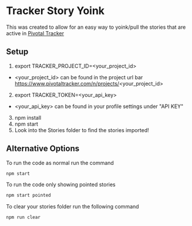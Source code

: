 # Tracker Story Yoink
This was created to allow for an easy way to yoink/pull the stories that are active in [Pivotal Tracker](https://www.pivotaltracker.com/)

## Setup
1. export TRACKER_PROJECT_ID=<your_project_id>
  - <your_project_id> can be found in the project url bar https://www.pivotaltracker.com/n/projects/<your_project_id>
2. export TRACKER_TOKEN=<your_api_key>
  - <your_api_key> can be found in your profile settings under "API KEY"
3. npm install
4. npm start
5. Look into the Stories folder to find the stories imported! 


## Alternative Options
To run the code as normal run the command
```bash
npm start
```

To run the code only showing pointed stories
```bash
npm start pointed
```

To clear your stories folder run the following command
```bash
npm run clear
```
